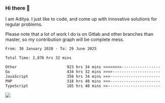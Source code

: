 ### Hi there 👋

I am Aditya. I just like to code, and come up with innovative solutions for regular problems.

Please note that a lot of work I do is on Gitlab and other branches than master, so my contribution graph will be complete mess.

<!--START_SECTION:waka-->

```txt
From: 30 January 2020 - To: 29 June 2025

Total Time: 2,876 hrs 32 mins

Other                      923 hrs 34 mins >>>>>>>>-----------------   32.11 %
Go                         434 hrs 32 mins >>>>---------------------   15.11 %
JavaScript                 358 hrs 34 mins >>>----------------------   12.47 %
PHP                        318 hrs 48 mins >>>----------------------   11.08 %
TypeScript                 185 hrs 48 mins >>-----------------------   06.46 %
```

<!--END_SECTION:waka-->

![](https://komarev.com/ghpvc/?username=BrainBuzzer)
